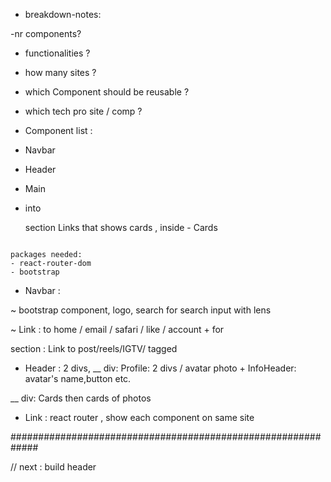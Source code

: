 - breakdown-notes:

-nr components?

- functionalities ?
- how many sites ?
- which Component should be reusable ?

- which tech pro site / comp ?

- Component list :

- Navbar
- Header
- Main
- into <main> section Links that shows cards , inside - Cards

```

packages needed:
- react-router-dom
- bootstrap

```

- Navbar :

~ bootstrap component, logo, search for search input with lens

~ Link : to home / email / safari / like / account + for <main> section : Link to post/reels/IGTV/ tagged

- Header : 2 divs,
  \_\_ div: Profile: 2 divs / avatar photo + InfoHeader: avatar's name,button etc.

\_\_ div: Cards then cards of photos

- Link : react router , show each component on same site

#############################################################

// next : build header
